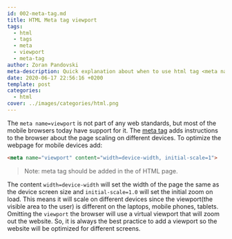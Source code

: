 ```yaml
---
id: 002-meta-tag.md
title: HTML Meta tag viewport
tags:
  - html
  - tags
  - meta
  - viewport
  - meta-tag
author: Zoran Pandovski
meta-description: Quick explanation about when to use html tag <meta name="viewport">
date: 2020-06-17 22:56:16 +0200
template: post
categories:
  - html
cover: ../images/categories/html.png
---
```


The `meta name=viewport` is not part of any web standards, but most of the mobile browsers today have support for it. The [meta tag](https://www.w3.org/TR/2011/WD-html-markup-20110113/meta.name.html) adds instructions to the browser about the page scaling on different devices. To optimize the webpage for mobile devices add:

```html
<meta name="viewport" content="width=device-width, initial-scale=1">
```
>Note: meta tag should be added in the <head> of HTML page.

The content `width=device-width` will set the width of the page the same as the device screen size and `initial-scale=1.0` will set the initial zoom on load. This means it will scale on different devices since the viewport(the visible area to the user) is different on the laptops, mobile phones, tablets. Omitting the `viewport` the browser will use a virtual viewport that will zoom out the website. So, it is always the best practice to add a viewport so the website will be optimized for different screens.